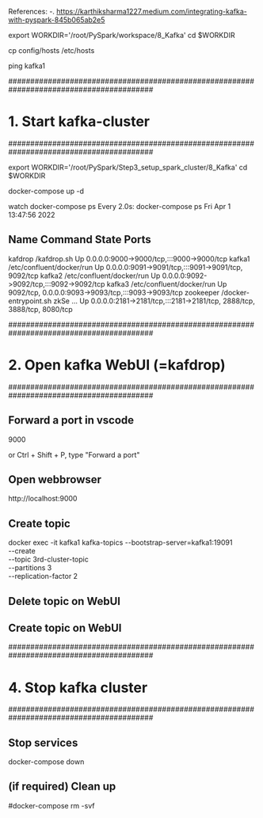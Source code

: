 References:
-. https://karthiksharma1227.medium.com/integrating-kafka-with-pyspark-845b065ab2e5

export WORKDIR='/root/PySpark/workspace/8_Kafka'
cd $WORKDIR

cp config/hosts /etc/hosts

ping kafka1

#########################################################################################
# 1. Start kafka-cluster
#########################################################################################

export WORKDIR='/root/PySpark/Step3_setup_spark_cluster/8_Kafka'
cd $WORKDIR

docker-compose up -d

watch docker-compose ps
Every 2.0s: docker-compose ps                                                                                   Fri Apr  1 13:47:56 2022

  Name                 Command               State                                   Ports
---------------------------------------------------------------------------------------------------------------------------
kafdrop     /kafdrop.sh                      Up      0.0.0.0:9000->9000/tcp,:::9000->9000/tcp
kafka1      /etc/confluent/docker/run        Up      0.0.0.0:9091->9091/tcp,:::9091->9091/tcp, 9092/tcp
kafka2      /etc/confluent/docker/run        Up      0.0.0.0:9092->9092/tcp,:::9092->9092/tcp
kafka3      /etc/confluent/docker/run        Up      9092/tcp, 0.0.0.0:9093->9093/tcp,:::9093->9093/tcp
zookeeper   /docker-entrypoint.sh zkSe ...   Up      0.0.0.0:2181->2181/tcp,:::2181->2181/tcp, 2888/tcp, 3888/tcp, 8080/tcp


#########################################################################################
# 2. Open kafka WebUI (=kafdrop)
#########################################################################################

## Forward a port in vscode
9000

or 
Ctrl + Shift + P, type "Forward a port"

## Open webbrowser
http://localhost:9000


## Create topic
docker exec -it kafka1 kafka-topics --bootstrap-server=kafka1:19091 \
                                    --create \
                                    --topic 3rd-cluster-topic \
                                    --partitions 3 \
                                    --replication-factor 2

## Delete topic on WebUI

## Create topic on WebUI



#########################################################################################
# 4. Stop kafka cluster
#########################################################################################

## Stop services
docker-compose down

## (if required) Clean up
#docker-compose rm -svf